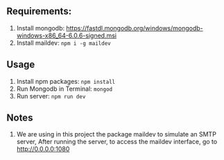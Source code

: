 ## Requirements:

1. Install mongodb: https://fastdl.mongodb.org/windows/mongodb-windows-x86_64-6.0.6-signed.msi
2. Install maildev: `npm i -g maildev`

## Usage

1. Install npm packages: `npm install`
2. Run Mongodb in Terminal: `mongod`
3. Run server: `npm run dev`

## Notes

1. We are using in this project the package maildev to simulate an SMTP server, After running the server, to access the maildev interface, go to http://0.0.0.0:1080
